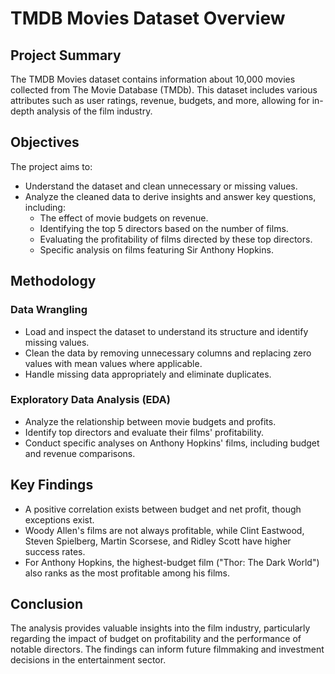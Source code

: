 # TMDB Movies Dataset Overview

## Project Summary
The TMDB Movies dataset contains information about 10,000 movies collected from The Movie Database (TMDb). This dataset includes various attributes such as user ratings, revenue, budgets, and more, allowing for in-depth analysis of the film industry.

## Objectives
The project aims to:
- Understand the dataset and clean unnecessary or missing values.
- Analyze the cleaned data to derive insights and answer key questions, including:
  - The effect of movie budgets on revenue.
  - Identifying the top 5 directors based on the number of films.
  - Evaluating the profitability of films directed by these top directors.
  - Specific analysis on films featuring Sir Anthony Hopkins.

## Methodology
### Data Wrangling
- Load and inspect the dataset to understand its structure and identify missing values.
- Clean the data by removing unnecessary columns and replacing zero values with mean values where applicable.
- Handle missing data appropriately and eliminate duplicates.

### Exploratory Data Analysis (EDA)
- Analyze the relationship between movie budgets and profits.
- Identify top directors and evaluate their films' profitability.
- Conduct specific analyses on Anthony Hopkins' films, including budget and revenue comparisons.

## Key Findings
- A positive correlation exists between budget and net profit, though exceptions exist.
- Woody Allen's films are not always profitable, while Clint Eastwood, Steven Spielberg, Martin Scorsese, and Ridley Scott have higher success rates.
- For Anthony Hopkins, the highest-budget film ("Thor: The Dark World") also ranks as the most profitable among his films.

## Conclusion
The analysis provides valuable insights into the film industry, particularly regarding the impact of budget on profitability and the performance of notable directors. The findings can inform future filmmaking and investment decisions in the entertainment sector.
